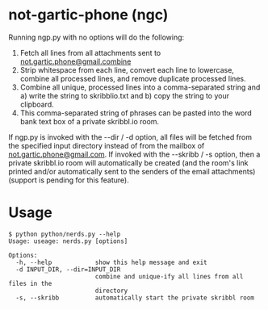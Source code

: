 # not-gartic-phone (ngc)

Running ngp.py with no options will do the following:
1. Fetch all lines from all attachments sent to not.gartic.phone@gmail.combine
2. Strip whitespace from each line, convert each line to lowercase, combine all processed lines, and remove duplicate processed lines.
3. Combine all unique, processed lines into a comma-separated string and a) write the string to skribblio.txt and b) copy the string to your clipboard.
4. This comma-separated string of phrases can be pasted into the word bank text box of a private skribbl.io room.

If ngp.py is invoked with the --dir / -d option, all files will be fetched from the specified input directory instead of from the mailbox of not.gartic.phone@gmail.com.
If invoked with the --skribb / -s option, then a private skribbl.io room will automatically be created (and the room's link printed and/or automatically sent to the senders of the email attachments) (support is pending for this feature).

# Usage

```
$ python python/nerds.py --help
Usage: useage: nerds.py [options]

Options:
  -h, --help            show this help message and exit
  -d INPUT_DIR, --dir=INPUT_DIR
                        combine and unique-ify all lines from all files in the
                        directory
  -s, --skribb          automatically start the private skribbl room
```
